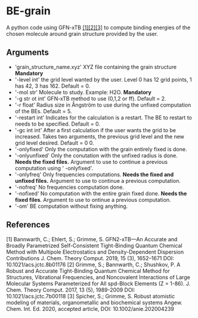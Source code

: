 # BE-grain

A python code using GFN-xTB [[1][2][3]](#1) to compute binding energies of the chosen molecule around grain structure provided by the user.

## Arguments

- 'grain_structure_name.xyz' XYZ file containing the grain structure **Mandatory**
- '-level int' the grid level wanted by the user. Level 0 has 12 grid points, 1 has 42, 3 has 162. Default = 0.
- '-mol str' Molecule to study. Example: H2O. **Mandatory**
- '-g str ot int' GFN-xTB method to use (0,1,2 or ff). Default = 2.
- '-r float' Radius size in Ångström to use during the unfixed computation of the BEs. Default = 5.
- '-restart int' Indicates for the calculation is a restart. The BE to restart to needs to be specified. Default = 0.
- '-gc int int' After a first calculation if the user wants the grid to be increased. Takes two arguments, the previous grid level and the new grid level desired. Default = 0 0.
- '-onlyfixed' Only the computation with the grain entirely fixed is done.
- '-onlyunfixed' Only the conutation with the unfixed radius is done. **Needs the fixed files.** Argument to use to continue a previous computation using ' -onlyfixed'.
- '-onlyfreq' Only frequencies computations. **Needs the fixed and unfixed files.** Argument to use to continue a previous computation.
- '-nofreq' No frequencies computation done.
- '-nofixed' No computation with the entire grain fixed done. **Needs the fixed files**. Argument to use to ontinue a previous computation.
- '-om' BE computation without fixing anything.

## References
<a id ="1">[1]</a>
Bannwarth, C.; Ehlert, S.; Grimme, S. GFN2-xTB—An Accurate and Broadly Parametrized Self-Consistent Tight-Binding Quantum Chemical Method with Multipole Electrostatics and Density-Dependent Dispersion Contributions J. Chem. Theory Comput. 2019, 15 (3), 1652–1671 DOI: 10.1021/acs.jctc.8b01176
<a id ="2">[2]</a>
Grimme, S.; Bannwarth, C.; Shushkov, P. A Robust and Accurate Tight-Binding Quantum Chemical Method for Structures, Vibrational Frequencies, and Noncovalent Interactions of Large Molecular Systems Parameterized for All spd-Block Elements (Z = 1-86). J. Chem. Theory Comput. 2017, 13 (5), 1989-2009 DOI: 10.1021/acs.jctc.7b00118
<a id ="3">[3]</a>
Spicher, S.; Grimme, S. Robust atomistic modeling of materials, organometallic and biochemical systems Angew. Chem. Int. Ed. 2020, accepted article, DOI: 10.1002/anie.202004239